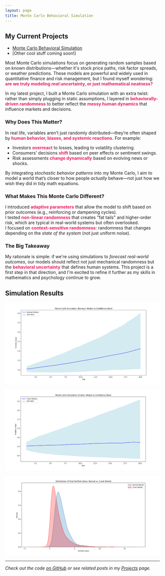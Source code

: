```yaml
---
layout: page
title: Monte Carlo Behavioral Simulation
---
```


## My Current Projects

- [Monte Carlo Behavioral Simulation](/projects/monte-carlo/)
- [Other cool stuff coming soon!]

Most Monte Carlo simulations focus on generating random samples based on known distributions—whether it's stock price paths, risk factor spreads, or weather predictions. These models are powerful and widely used in quantitative finance and risk management, but I found myself wondering: <strong style="color:#e91e63;">are we truly modeling <em>real</em> uncertainty, or just mathematical neatness?</strong>

In my latest project, I built a Monte Carlo simulation with an extra twist: rather than simply plugging in static assumptions, I layered in <strong style="color:#e91e63;">behaviorally-driven randomness</strong> to better reflect the <strong style="color:#e91e63;">messy human dynamics</strong> that influence markets and decisions.

### Why Does This Matter?

In real life, variables aren't just randomly distributed—they’re often shaped by <strong style="color:#e91e63;">human behavior, biases, and systemic reactions.</strong> For example:

- Investors <strong style="color:#e91e63;">overreact</strong> to losses, leading to volatility clustering.  
- Consumers' decisions <strong style="color:#e91e63;">shift</strong> based on peer effects or sentiment swings.  
- Risk assessments <strong style="color:#e91e63;">change dynamically</strong> based on evolving news or shocks.

By integrating <em>stochastic behavior patterns</em> into my Monte Carlo, I aim to model a world that’s closer to how people <em>actually</em> behave—not just how we wish they did in tidy math equations.

### What Makes This Monte Carlo Different?

I introduced <strong style="color:#e91e63;">adaptive parameters</strong> that allow the model to shift based on prior outcomes (e.g., reinforcing or dampening cycles).  
I tested <strong style="color:#e91e63;">non-linear randomness</strong> that creates "fat tails" and higher-order risk, which are typical in real-world systems but often overlooked.  
I focused on <strong style="color:#e91e63;">context-sensitive randomness</strong>: randomness that changes depending on the <em>state of the system</em> (not just uniform noise).

### The Big Takeaway

My rationale is simple: if we're using simulations to <em>forecast real-world outcomes</em>, our models should reflect not just mechanical randomness but the <strong style="color:#e91e63;">behavioral uncertainty</strong> that defines human systems. This project is a first step in that direction, and I'm excited to refine it further as my skills in mathematics and psychology continue to grow.

## Simulation Results

![Graph 1](/assetsimgmonte-carlo-graph1.png.png)

![Graph 2](/assetsimgmonte-carlo-graph2.png.png)

![Graph 3](/assetsimgmonte-carlo-graph3.png.png)

---

*Check out the code [on GitHub](https://github.com/yourrepo) or see related posts in my [Projects](/projects) page.*

